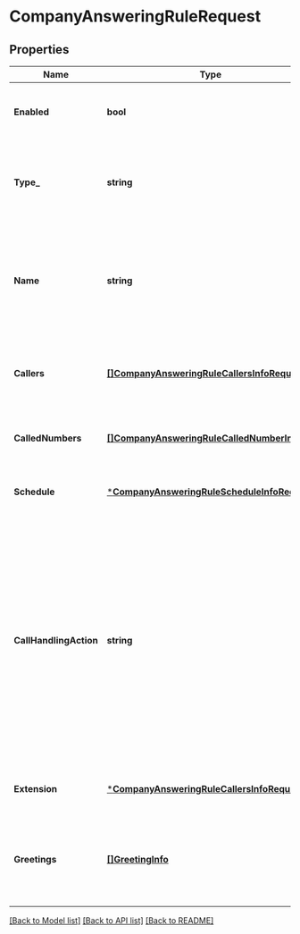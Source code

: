 # CompanyAnsweringRuleRequest

## Properties
Name | Type | Description | Notes
------------ | ------------- | ------------- | -------------
**Enabled** | **bool** | Specifies if the rule is active or inactive. The default value is &#39;True&#39; | [optional] [default to null]
**Type_** | **string** | Type of an answering rule, the default value is &#39;Custom&#39; &#x3D; [&#39;BusinessHours&#39;, &#39;AfterHours&#39;, &#39;Custom&#39;] | [optional] [default to null]
**Name** | **string** | Name of an answering rule specified by user. Max number of symbols is 30. The default value is &#39;My Rule N&#39; where &#39;N&#39; is the first free number | [optional] [default to null]
**Callers** | [**[]CompanyAnsweringRuleCallersInfoRequest**](CompanyAnsweringRuleCallersInfoRequest.md) | Answering rule will be applied when calls are received from the specified caller(s) | [optional] [default to null]
**CalledNumbers** | [**[]CompanyAnsweringRuleCalledNumberInfo**](CompanyAnsweringRuleCalledNumberInfo.md) | Answering rule will be applied when calling the specified number(s) | [optional] [default to null]
**Schedule** | [***CompanyAnsweringRuleScheduleInfoRequest**](CompanyAnsweringRuleScheduleInfoRequest.md) | Schedule when an answering rule should be applied | [optional] [default to null]
**CallHandlingAction** | **string** | Specifies how incoming calls are forwarded. The default value is &#39;Operator&#39; &#39;Operator&#39; - play company greeting and forward to operator extension &#39;Disconnect&#39; - play company greeting and disconnect &#39;Bypass&#39; - bypass greeting to go to selected extension &#x3D; [&#39;Operator&#39;, &#39;Disconnect&#39;, &#39;Bypass&#39;] | [optional] [default to null]
**Extension** | [***CompanyAnsweringRuleCallersInfoRequest**](CompanyAnsweringRuleCallersInfoRequest.md) | Extension to which the call is forwarded in &#39;Bypass&#39; mode | [optional] [default to null]
**Greetings** | [**[]GreetingInfo**](GreetingInfo.md) | Greetings applied for an answering rule; only predefined greetings can be applied, see Dictionary Greeting List | [optional] [default to null]

[[Back to Model list]](../README.md#documentation-for-models) [[Back to API list]](../README.md#documentation-for-api-endpoints) [[Back to README]](../README.md)


